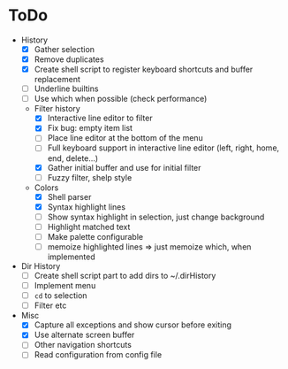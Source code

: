# ToDo

- History
  - [x] Gather selection
  - [x] Remove duplicates
  - [x] Create shell script to register keyboard shortcuts and buffer
        replacement
  - [ ] Underline builtins
  - [ ] Use which when possible (check performance)
  - Filter history
    - [x] Interactive line editor to filter
    - [x] Fix bug: empty item list
    - [ ] Place line editor at the bottom of the menu
    - [ ] Full keyboard support in interactive line editor (left, right, home,
          end, delete...)
    - [x] Gather initial buffer and use for initial filter
    - [ ] Fuzzy filter, shelp style
  - Colors
    - [x] Shell parser
    - [x] Syntax highlight lines
    - [ ] Show syntax highlight in selection, just change background
    - [ ] Highlight matched text
    - [ ] Make palette configurable
    - [ ] memoize highlighted lines => just memoize which, when implemented
- Dir History
  - [ ] Create shell script part to add dirs to ~/.dirHistory
  - [ ] Implement menu
  - [ ] `cd` to selection
  - [ ] Filter etc
- Misc
  - [x] Capture all exceptions and show cursor before exiting
  - [x] Use alternate screen buffer
  - [ ] Other navigation shortcuts
  - [ ] Read configuration from config file
